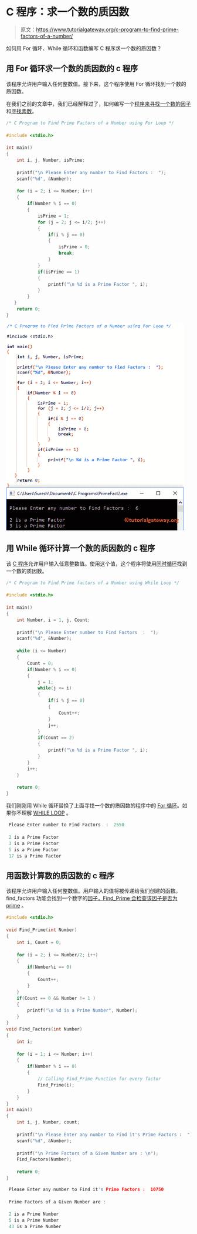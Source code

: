 # C 程序：求一个数的质因数

> 原文：<https://www.tutorialgateway.org/c-program-to-find-prime-factors-of-a-number/>

如何用 For 循环、While 循环和函数编写 C 程序求一个数的质因数？

## 用 For 循环求一个数的质因数的 c 程序

该程序允许用户输入任何整数值。接下来，这个程序使用 For 循环找到一个数的质因数。

在我们之前的文章中，我们已经解释过了，如何编写一个[程序来寻找一个数的因子](https://www.tutorialgateway.org/c-program-to-find-factors-of-a-number/)和[寻找素数](https://www.tutorialgateway.org/c-program-to-find-prime-number/)。

```c
/* C Program to Find Prime Factors of a Number using For Loop */

#include <stdio.h>

int main()
{
  	int i, j, Number, isPrime; 

  	printf("\n Please Enter any number to Find Factors :  ");
  	scanf("%d", &Number);

  	for (i = 2; i <= Number; i++)
   	{
     	if(Number % i == 0)
        {
   			isPrime = 1;
			for (j = 2; j <= i/2; j++)
			{
				if(i % j == 0)
				{
					isPrime = 0;
					break;
				}
			} 
			if(isPrime == 1)
			{
				printf("\n %d is a Prime Factor ", i);
			}	          	
		}
   }
  	return 0;
}
```

![C Program to Find Prime Factors of a Number 1](img/ec829bb5e937f271a97d8b65048cd789.png)

## 用 While 循环计算一个数的质因数的 c 程序

该 [C 程序](https://www.tutorialgateway.org/c-programming/)允许用户输入任意整数值。使用这个值，这个程序将使用[同时循环](https://www.tutorialgateway.org/while-loop-in-c/)找到一个数的质因数。

```c
/* C Program to Find Prime factors of a Number using While Loop */

#include <stdio.h>

int main()
{
  	int Number, i = 1, j, Count; 

  	printf("\n Please Enter number to Find Factors  :  ");
  	scanf("%d", &Number);

 	while (i <= Number)
   	{
   		Count = 0;
    	if(Number % i == 0)
      	{
      		j = 1;
      		while(j <= i)
      		{
      			if(i % j == 0)
      			{
      				Count++;
				}
				j++;
			}
			if(Count == 2)
			{
				printf("\n %d is a Prime Factor ", i);
			} 
      	}
    	i++;
   	}

  	return 0;
}
```

我们刚刚用 While 循环替换了上面寻找一个数的质因数的程序中的 [For 循环](https://www.tutorialgateway.org/for-loop-in-c-programming/)。如果你不理解 [WHILE LOOP](https://www.tutorialgateway.org/while-loop-in-c/) 。

```c
 Please Enter number to Find Factors  :  2550

 2 is a Prime Factor 
 3 is a Prime Factor 
 5 is a Prime Factor 
 17 is a Prime Factor 
```

## 用函数计算数的质因数的 c 程序

该程序允许用户输入任何整数值。用户输入的值将被传递给我们创建的函数。find_factors 功能会找到一个数字的[因子，Find_Prime 会检查该因子是否为](https://www.tutorialgateway.org/c-program-to-find-factors-of-a-number/) [prime](https://www.tutorialgateway.org/c-program-to-find-prime-number/) 。

```c
#include <stdio.h>

void Find_Prime(int Number)
{ 
  	int i, Count = 0; 

  	for (i = 2; i <= Number/2; i++)
   	{
    	if(Number%i == 0)
     	{
       		Count++;
     	} 
   	}
   	if(Count == 0 && Number != 1 )
   	{
   		printf("\n %d is a Prime Number", Number);
   	}
}
void Find_Factors(int Number)
{ 
  	int i; 

  	for (i = 1; i <= Number; i++)
   	{
    	if(Number % i == 0)
     	{
     		// Calling Find_Prime Function for every factor
       		Find_Prime(i);
     	} 
   	}
}
int main()
{
  	int i, j, Number, count; 

  	printf("\n Please Enter any number to Find it's Prime Factors :  ");
  	scanf("%d", &Number);

  	printf("\n Prime Factors of a Given Number are : \n");
	Find_Factors(Number);

  	return 0;
}
```

```c
 Please Enter any number to Find it's Prime Factors :  10750

 Prime Factors of a Given Number are : 

 2 is a Prime Number
 5 is a Prime Number
 43 is a Prime Number
```
